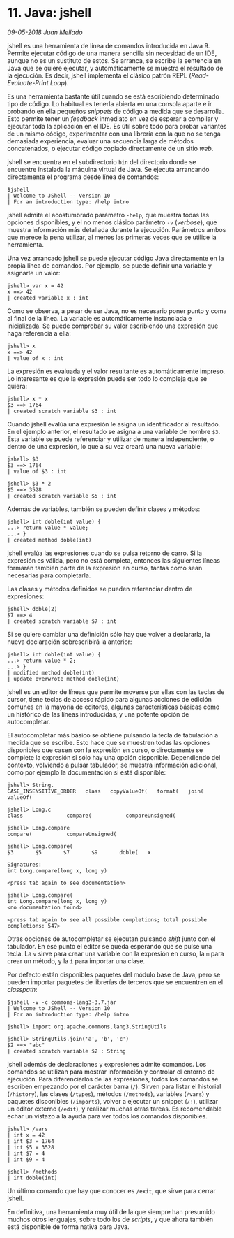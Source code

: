 # 11. Java: jshell

_09-05-2018_ _Juan Mellado_

jshell es una herramienta de línea de comandos introducida en Java 9. Permite ejecutar código de una manera sencilla sin necesidad de un IDE, aunque no es un sustituto de estos. Se arranca, se escribe la sentencia en Java que se quiere ejecutar, y automáticamente se muestra el resultado de la ejecución. Es decir, jshell implementa el clásico patrón REPL (_Read-Evaluate-Print Loop_).

Es una herramienta bastante útil cuando se está escribiendo determinado tipo de código. Lo habitual es tenerla abierta en una consola aparte e ir probando en ella pequeños _snippets_ de código a medida que se desarrolla. Esto permite tener un _feedback_ inmediato en vez de esperar a compilar y ejecutar toda la aplicación en el IDE. Es útil sobre todo para probar variantes de un mismo código, experimentar con una librería con la que no se tenga demasiada experiencia, evaluar una secuencia larga de métodos concatenados, o ejecutar código copiado directamente de un sitio _web_.

jshell se encuentra en el subdirectorio ```bin``` del directorio donde se encuentre instalada la máquina virtual de Java. Se ejecuta arrancando directamente el programa desde línea de comandos:

```text
$jshell
| Welcome to JShell -- Version 10
| For an introduction type: /help intro
```

jshell admite el acostumbrado parámetro ```-help```, que muestra todas las opciones disponibles, y el no menos clásico parámetro ```-v``` (_verbose_), que muestra información más detallada durante la ejecución. Parámetros ambos que merece la pena utilizar, al menos las primeras veces que se utilice la herramienta.

Una vez arrancado jshell se puede ejecutar código Java directamente en la propia línea de comandos. Por ejemplo, se puede definir una variable y asignarle un valor:

```text
jshell> var x = 42
x ==> 42
| created variable x : int
```

Como se observa, a pesar de ser Java, no es necesario poner punto y coma al final de la línea. La variable es automáticamente instanciada e inicializada. Se puede comprobar su valor escribiendo una expresión que haga referencia a ella:

```text
jshell> x
x ==> 42
| value of x : int
```

La expresión es evaluada y el valor resultante es automáticamente impreso. Lo interesante es que la expresión puede ser todo lo compleja que se quiera:

```text
jshell> x * x
$3 ==> 1764
| created scratch variable $3 : int
```

Cuando jshell evalúa una expresión le asigna un identificador al resultado. En el ejemplo anterior, el resultado se asigna a una variable de nombre ```$3```. Esta variable se puede referenciar y utilizar de manera independiente, o dentro de una expresión, lo que a su vez creará una nueva variable:

```text
jshell> $3
$3 ==> 1764
| value of $3 : int

jshell> $3 * 2
$5 ==> 3528
| created scratch variable $5 : int
```

Además de variables, también se pueden definir clases y métodos:

```text
jshell> int doble(int value) {
...> return value * value;
...> }
| created method doble(int)
```

jshell evalúa las expresiones cuando se pulsa retorno de carro. Si la expresión es válida, pero no está completa, entonces las siguientes líneas formarán también parte de la expresión en curso, tantas como sean necesarias para completarla.

Las clases y métodos definidos se pueden referenciar dentro de expresiones:

```text
jshell> doble(2)
$7 ==> 4
| created scratch variable $7 : int
```

Si se quiere cambiar una definición sólo hay que volver a declararla, la nueva declaración sobrescribirá la anterior:

```text
jshell> int doble(int value) {
...> return value * 2;
...> }
| modified method doble(int)
| update overwrote method doble(int)
```

jshell es un editor de líneas que permite moverse por ellas con las teclas de cursor, tiene teclas de acceso rápido para algunas acciones de edición comunes en la mayoría de editores, algunas características básicas como un histórico de las líneas introducidas, y una potente opción de autocompletar.

El autocompletar más básico se obtiene pulsando la tecla de tabulación a medida que se escribe. Esto hace que se muestren todas las opciones disponibles que casen con la expresión en curso, o directamente se complete la expresión si sólo hay una opción disponible. Dependiendo del contexto, volviendo a pulsar tabulador, se muestra información adicional, como por ejemplo la documentación si está disponible:

```text
jshell> String.
CASE_INSENSITIVE_ORDER   class   copyValueOf(   format(   join(   valueOf(

jshell> Long.c
class              compare(           compareUnsigned(

jshell> Long.compare
compare(           compareUnsigned(

jshell> Long.compare(
$3       $5       $7       $9       doble(   x

Signatures:
int Long.compare(long x, long y)

<press tab again to see documentation>

jshell> Long.compare(
int Long.compare(long x, long y)
<no documentation found>

<press tab again to see all possible completions; total possible completions: 547>
```

Otras opciones de autocompletar se ejecutan pulsando _shift_ junto con el tabulador. En ese punto el editor se queda esperando que se pulse una tecla. La ```v``` sirve para crear una variable con la expresión en curso, la ```m``` para crear un método, y la ```i``` para importar una clase.

Por defecto están disponibles paquetes del módulo base de Java, pero se pueden importar paquetes de librerías de terceros que se encuentren en el _classpath_:

```text
$jshell -v -c commons-lang3-3.7.jar
| Welcome to JShell -- Version 10
| For an introduction type: /help intro

jshell> import org.apache.commons.lang3.StringUtils

jshell> StringUtils.join('a', 'b', 'c')
$2 ==> "abc"
| created scratch variable $2 : String
```

jshell además de declaraciones y expresiones admite comandos. Los comandos se utilizan para mostrar información y controlar el entorno de ejecución. Para diferenciarlos de las expresiones, todos los comandos se escriben empezando por el carácter barra (```/```). Sirven para listar el historial (```/history```), las clases (```/types```), métodos (```/methods```), variables (```/vars```) y paquetes disponibles (```/imports```), volver a ejecutar un snippet (```/!```), utilizar un editor externo (```/edit```), y realizar muchas otras tareas. Es recomendable echar un vistazo a la ayuda para ver todos los comandos disponibles.

```text
jshell> /vars
| int x = 42
| int $3 = 1764
| int $5 = 3528
| int $7 = 4
| int $9 = 4

jshell> /methods
| int doble(int)
```

Un último comando que hay que conocer es ```/exit```, que sirve para cerrar jshell.

En definitiva, una herramienta muy útil de la que siempre han presumido muchos otros lenguajes, sobre todo los de _scripts_, y que ahora también está disponible de forma nativa para Java.
